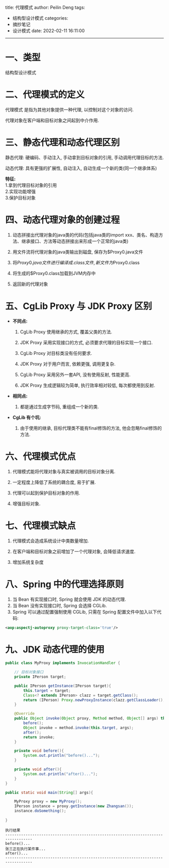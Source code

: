 title: 代理模式
author: Peilin Deng
tags:
  - 结构型设计模式
categories:
  - 摘抄笔记
  - 设计模式
date: 2022-02-11 16:11:00
---
# 一、类型
结构型设计模式

# 二、代理模式的定义
代理模式 是指为其他对象提供一种代理, 以控制对这个对象的访问.

代理对象在客户端和目标对象之间起到中介作用.

# 三、静态代理和动态代理区别
静态代理: 硬编码、手动注入, 手动拿到目标对象的引用, 手动调用代理目标的方法.

动态代理: 具有更强的扩展性, 自动注入, 自动生成一个新的类(同一个继承体系)

**特征:**  
    1.拿到代理目标对象的引用  
    2.实现功能增强  
    3.保护目标对象 

# 四、动态代理对象的创建过程
1. 动态拼接出代理对象的java类的代码(包括java类的import xxx、类名、构造方法、继承接口、方法等动态拼接出来形成一个正常的java类)

2. 用文件流将代理对象的java类输出到磁盘, 保存为$Proxy0.java文件

3. 将$Proxy0.java文件进行编译成.class文件, 新文件为$Proxy0.class

4. 将生成的$Proxy0.class加载到JVM内存中

5. 返回新的代理对象

# 五、CgLib Proxy 与 JDK Proxy 区别
- **不同点:**
    1. CgLib Proxy 使用继承的方式, 覆盖父类的方法.
    
    2. JDK Proxy 采用实现接口的方式, 必须要求代理的目标实现一个接口.
    
    3. CgLib Proxy 对目标类没有任何要求.
    
    4. JDK Proxy 对于用户而言, 依赖更强, 调用更复杂.
    
    5. CgLib Proxy 采用另外一套API, 没有使用反射, 性能更高.
    
    6. JDK Proxy 生成逻辑较为简单, 执行效率相对较低, 每次都使用到反射.

- **相同点:**  
    
    1. 都是通过生成字节码, 重组成一个新的类.

- **CgLib 有个坑:**  
    1. 由于使用的继承, 目标代理类不能有final修饰的方法, 他会忽略final修饰的方法.

# 六、代理模式优点
1. 代理模式能将代理对象与真实被调用的目标对象分离.

2. 一定程度上降低了系统的耦合度, 易于扩展.

3. 代理可以起到保护目标对象的作用.

4. 增强目标对象.

# 七、代理模式缺点
1. 代理模式会造成系统设计中类数量增加.

2. 在客户端和目标对象之前增加了一个代理对象, 会降低请求速度.

3. 增加系统复杂度

# 八、Spring 中的代理选择原则
1. 当 Bean 有实现接口时, Spring 就会使用 JDK 的动态代理.
2. 当 Bean 没有实现接口时, Spring 会选择 CGLib.
3. Spring 可以通过配置强制使用 CGLib, 只需在 Spring 配置文件中加入以下代码: 
```xml
<aop:aspectj-autoproxy proxy-target-class='true'/>
```

# 九、JDK 动态代理的使用
```java
public class MyProxy implements InvocationHandler {

    // 目标对象接口
    private IPerson target;

    public IPerson getInstance(IPerson target){
        this.target = target;
        Class<? extends IPerson> clazz = target.getClass();
        return (IPerson) Proxy.newProxyInstance(clazz.getClassLoader(), clazz.getInterfaces(),this);
    }

    @Override
    public Object invoke(Object proxy, Method method, Object[] args) throws Throwable {
        before();
        Object invoke = method.invoke(this.target, args);
        after();
        return invoke;
    }

    private void before(){
        System.out.println("before()...");
    }

    private void after(){
        System.out.println("after()...");
    }
}
```
```java
public static void main(String[] args){

    MyProxy proxy = new MyProxy();
    IPerson instance = proxy.getInstance(new Zhangsan());
    instance.doSomething();
    
}
```
```
执行结果
----------------------------------------------------------------------------------
before()...
张三正在执行某件事...
after()...
----------------------------------------------------------------------------------
```
